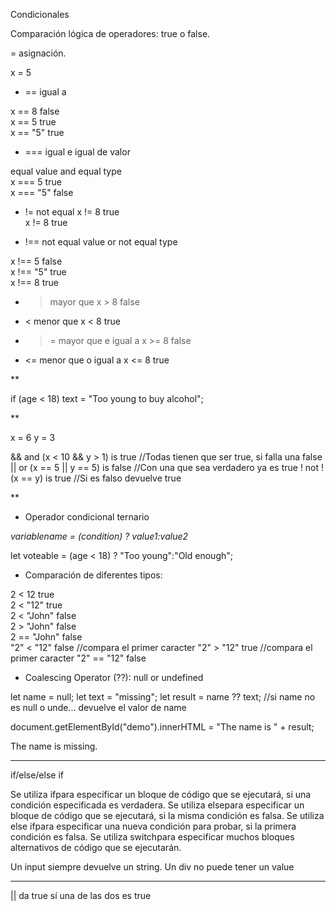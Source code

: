 Condicionales

Comparación lógica de operadores: true o false.

= asignación.

x = 5

* == igual a

x == 8	false	
x == 5	true	
x == "5"	true

* === igual e igual de valor

equal value and equal type	
x === 5	true	
x === "5"	false

* !=	not equal	x != 8	true	
x != 8	true

* !==	not equal value or not equal type	

x !== 5	false	
x !== "5"	true	
x !== 8	    true

* >	mayor que	x > 8	false	
* <	menor que   x < 8	true	
* >= mayor que e igual a    x >= 8	false	
* <= menor que o igual a	x <= 8	true

**

if (age < 18) text = "Too young to buy alcohol";

**

x = 6
y = 3

&&	and	(x < 10 && y > 1) is true //Todas tienen que ser true, si falla una false
||	or	(x == 5 || y == 5) is false	//Con una que sea verdadero ya es true
!	not	!(x == y) is true //Si es falso devuelve true

**

* Operador condicional ternario

*variablename = (condition) ? value1:value2*

let voteable = (age < 18) ? "Too young":"Old enough";

* Comparación de diferentes tipos:

2 < 12	true	
2 < "12"	true	
2 < "John"	false	
2 > "John"	false	
2 == "John"	false	
"2" < "12"	false	//compara el primer caracter
"2" > "12"	true	//compara el primer caracter
"2" == "12"	false

* Coalescing Operator (??): null or undefined

let name = null;
let text = "missing";
let result = name ?? text; //si name no es null o unde... devuelve el valor de name

document.getElementById("demo").innerHTML = "The name is " + result; 

The name is missing.


*******

if/else/else if

Se utiliza ifpara especificar un bloque de código que se ejecutará, si una condición especificada es verdadera.
Se utiliza elsepara especificar un bloque de código que se ejecutará, si la misma condición es falsa.
Se utiliza else ifpara especificar una nueva condición para probar, si la primera condición es falsa.
Se utiliza switchpara especificar muchos bloques alternativos de código que se ejecutarán.


Un input siempre devuelve un string.
Un div no puede tener un value

***

|| da true sí una de las dos es true